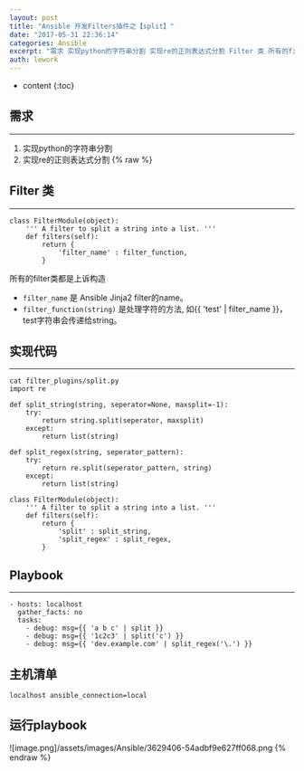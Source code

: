 ```yaml
---
layout: post
title: "Ansible 开发Filters插件之【split】"
date: "2017-05-31 22:36:14"
categories: Ansible
excerpt: "需求 实现python的字符串分割 实现re的正则表达式分割 Filter 类 所有的filter类都是上诉构造 filter_name  是 ..."
auth: lework
---
```

* content
{:toc}

## 需求
---

1. 实现python的字符串分割
2. 实现re的正则表达式分割
{% raw %}
## Filter 类
---
```
class FilterModule(object):
    ''' A filter to split a string into a list. '''
    def filters(self):
        return {
            'filter_name' : filter_function,
        }
```
所有的filter类都是上诉构造
- `filter_name`  是 Ansible Jinja2 filter的name。
- `filter_function(string)`  是处理字符的方法, 如{{ 'test' | filter_name }}， test字符串会传递给string。

## 实现代码
---
```
cat filter_plugins/split.py
import re

def split_string(string, seperator=None, maxsplit=-1):
    try:
        return string.split(seperator, maxsplit)
    except:
        return list(string)

def split_regex(string, seperator_pattern):
    try:
        return re.split(seperator_pattern, string)
    except:
        return list(string)

class FilterModule(object):
    ''' A filter to split a string into a list. '''
    def filters(self):
        return {
            'split' : split_string,
            'split_regex' : split_regex,
        }
```

## Playbook
---
```
- hosts: localhost
  gather_facts: no
  tasks:
    - debug: msg={{ 'a b c' | split }}
    - debug: msg={{ '1c2c3' | split('c') }}
    - debug: msg={{ 'dev.example.com' | split_regex('\.') }}
```
## 主机清单
```
localhost ansible_connection=local
```

## 运行playbook
![image.png]/assets/images/Ansible/3629406-54adbf9e627ff068.png
{% endraw %}


